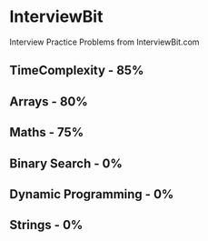 # InterviewBit
Interview Practice Problems from InterviewBit.com

## TimeComplexity - 85%
## Arrays - 80%
## Maths - 75%
## Binary Search - 0%
## Dynamic Programming - 0%
## Strings - 0%
